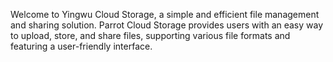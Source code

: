 Welcome to Yingwu Cloud Storage, a simple and efficient file management and sharing solution. Parrot Cloud Storage provides users with an easy way to upload, store, and share files, supporting various file formats and featuring a user-friendly interface.